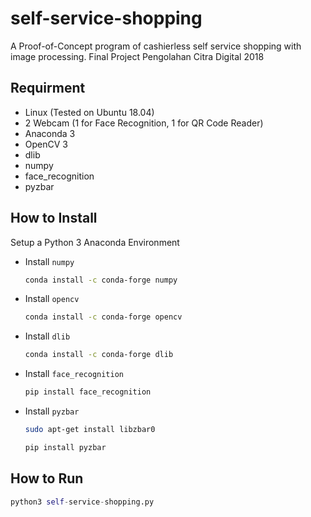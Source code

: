 # self-service-shopping

A Proof-of-Concept program of cashierless self service shopping with image processing.
Final Project Pengolahan Citra Digital 2018

## Requirment

- Linux (Tested on Ubuntu 18.04)
- 2 Webcam (1 for Face Recognition, 1 for QR Code Reader)
- Anaconda 3
- OpenCV 3
- dlib
- numpy
- face_recognition
- pyzbar

## How to Install

Setup a Python 3 Anaconda Environment

- Install `numpy`
    ```bash
    conda install -c conda-forge numpy
    ```
- Install `opencv`
    ```bash
    conda install -c conda-forge opencv
    ```
- Install `dlib`
    ```bash
    conda install -c conda-forge dlib  
    ```
- Install `face_recognition`
    ```bash
    pip install face_recognition
    ```
- Install `pyzbar`
    ```bash
    sudo apt-get install libzbar0
    ```
    ```bash
    pip install pyzbar
    ```

## How to Run

```python
python3 self-service-shopping.py
```
